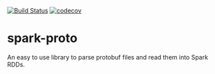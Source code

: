 [![Build Status](https://travis-ci.org/amanjpro/spark-proto.svg?branch=master)](https://travis-ci.org/amanjpro/spark-proto) [![codecov](https://codecov.io/gh/amanjpro/spark-proto/branch/master/graph/badge.svg)](https://codecov.io/gh/amanjpro/spark-proto)

# spark-proto

An easy to use library to parse protobuf files and read them into Spark RDDs.
